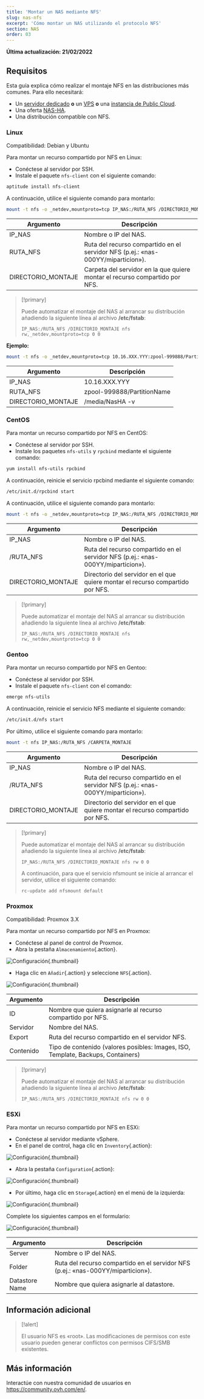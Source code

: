```yaml
---
title: 'Montar un NAS mediante NFS'
slug: nas-nfs
excerpt: 'Cómo montar un NAS utilizando el protocolo NFS'
section: NAS
order: 03
---
```


**Última actualización: 21/02/2022**

## Requisitos

Esta guía explica cómo realizar el montaje NFS en las distribuciones más comunes. Para ello necesitará:

- Un [servidor dedicado](https://www.ovhcloud.com/es-es/bare-metal/) **o** un [VPS](https://www.ovhcloud.com/es-es/vps/) **o** una [instancia de Public Cloud](https://www.ovhcloud.com/es-es/public-cloud/).
- Una oferta [NAS-HA](https://www.ovh.es/nas/).
- Una distribución compatible con NFS.


### Linux

Compatibilidad: Debian y Ubuntu

Para montar un recurso compartido por NFS en Linux:

- Conéctese al servidor por SSH.
- Instale el paquete `nfs-client` con el siguiente comando:


```sh
aptitude install nfs-client
```

A continuación, utilice el siguiente comando para montarlo:


```sh
mount -t nfs -o _netdev,mountproto=tcp IP_NAS:/RUTA_NFS /DIRECTORIO_MONTAJE
```

|Argumento|Descripción|
|---|---|
|IP_NAS|Nombre o IP del NAS.|
|RUTA_NFS|Ruta del recurso compartido en el servidor NFS (p.ej.: «nas-000YY/miparticion»).|
|DIRECTORIO_MONTAJE|Carpeta del servidor en la que quiere montar el recurso compartido por NFS.|


> [!primary]
>
> Puede automatizar el montaje del NAS al arrancar su distribución añadiendo la siguiente línea al archivo **/etc/fstab**:
>
> ```
> IP_NAS:/RUTA_NFS /DIRECTORIO_MONTAJE nfs rw,_netdev,mountproto=tcp 0 0
> ```
>

**Ejemplo:**

```sh
mount -t nfs -o _netdev,mountproto=tcp 10.16.XXX.YYY:zpool-999888/PartitionName /media/NasHA -v
```

|Argumento|Descripción|
|---|---|
|IP_NAS|10.16.XXX.YYY|
|RUTA_NFS|zpool-999888/PartitionName|
|DIRECTORIO_MONTAJE|/media/NasHA -v|

### CentOS

Para montar un recurso compartido por NFS en CentOS:

- Conéctese al servidor por SSH.
- Instale los paquetes `nfs-utils` y `rpcbind` mediante el siguiente comando:


```sh
yum install nfs-utils rpcbind
```

A continuación, reinicie el servicio rpcbind mediante el siguiente comando:


```sh
/etc/init.d/rpcbind start
```

A continuación, utilice el siguiente comando para montarlo:

```sh
mount -t nfs -o _netdev,mountproto=tcp IP_NAS:/RUTA_NFS /DIRECTORIO_MONTAJE
```

|Argumento|Descripción|
|---|---|
|IP_NAS|Nombre o IP del NAS.|
|/RUTA_NFS|Ruta del recurso compartido en el servidor NFS (p.ej.: «nas-000YY/miparticion»).|
|DIRECTORIO_MONTAJE|Directorio del servidor en el que quiere montar el recurso compartido por NFS.|


> [!primary]
>
> Puede automatizar el montaje del NAS al arrancar su distribución añadiendo la siguiente línea al archivo **/etc/fstab**:
>
> ```
> IP_NAS:/RUTA_NFS /DIRECTORIO_MONTAJE nfs rw,_netdev,mountproto=tcp 0 0
> ```
>

### Gentoo

Para montar un recurso compartido por NFS en Gentoo:

- Conéctese al servidor por SSH.
- Instale el paquete `nfs-client` con el comando:


```sh
emerge nfs-utils
```

A continuación, reinicie el servicio NFS mediante el siguiente comando:

```sh
/etc/init.d/nfs start
```

Por último, utilice el siguiente comando para montarlo:


```sh
mount -t nfs IP_NAS:/RUTA_NFS /CARPETA_MONTAJE
```

|Argumento|Descripción|
|---|---|
|IP_NAS|Nombre o IP del NAS.|
|/RUTA_NFS|Ruta del recurso compartido en el servidor NFS (p.ej.: «nas-000YY/miparticion»).|
|DIRECTORIO_MONTAJE|Directorio del servidor en el que quiere montar el recurso compartido por NFS.|


> [!primary]
>
> Puede automatizar el montaje del NAS al arrancar su distribución añadiendo la siguiente línea al archivo **/etc/fstab**:
>
> ```
> IP_NAS:/RUTA_NFS /DIRECTORIO_MONTAJE nfs rw 0 0
> ```
>
> A continuación, para que el servicio nfsmount se inicie al arrancar el servidor, utilice el siguiente comando:
>
> ```
> rc-update add nfsmount default
> ```
>

### Proxmox

Compatibilidad: Proxmox 3.X

Para montar un recurso compartido por NFS en Proxmox:

- Conéctese al panel de control de Proxmox.
- Abra la pestaña `Almacenamiento`{.action}.


![Configuración](images/img_4647.jpg){.thumbnail}

- Haga clic en `Añadir`{.action} y seleccione `NFS`{.action}.


![Configuración](images/img_4648.jpg){.thumbnail}


|Argumento|Descripción|
|---|---|
|ID|Nombre que quiera asignarle al recurso compartido por NFS.|
|Servidor|Nombre del NAS.|
|Export|Ruta del recurso compartido en el servidor NFS.|
|Contenido|Tipo de contenido (valores posibles: Images, ISO, Template, Backups, Containers)|


> [!primary]
>
> Puede automatizar el montaje del NAS al arrancar su distribución añadiendo la siguiente línea al archivo **/etc/fstab**:
>
> ```
> IP_NAS:/RUTA_NFS /DIRECTORIO_MONTAJE nfs rw 0 0
> ```
>

### ESXi

Para montar un recurso compartido por NFS en ESXi:

- Conéctese al servidor mediante vSphere.
- En el panel de control, haga clic en `Inventory`{.action}:


![Configuración](images/esxi_1.jpg){.thumbnail}

- Abra la pestaña `Configuration`{.action}:


![Configuración](images/esxi_2.jpg){.thumbnail}

- Por último, haga clic en `Storage`{.action} en el menú de la izquierda:


![Configuración](images/esxi_3.jpg){.thumbnail}

Complete los siguientes campos en el formulario:


![Configuración](images/esxi_4.jpg){.thumbnail}

|Argumento|Descripción|
|---|---|
|Server|Nombre o IP del NAS.|
|Folder|Ruta del recurso compartido en el servidor NFS (p.ej.: «nas-000YY/miparticion»).|
|Datastore Name|Nombre que quiera asignarle al datastore.|


## Información adicional


> [!alert]
>
> El usuario NFS es «root». Las modificaciones de permisos con este usuario pueden generar conflictos con permisos CIFS/SMB existentes.
>

## Más información

Interactúe con nuestra comunidad de usuarios en <https://community.ovh.com/en/>.
